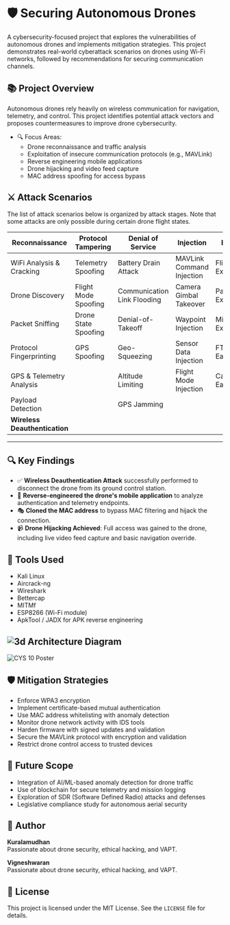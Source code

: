 # 🛡️ Securing Autonomous Drones

A cybersecurity-focused project that explores the vulnerabilities of autonomous drones and implements mitigation strategies. This project demonstrates real-world cyberattack scenarios on drones using Wi-Fi networks, followed by recommendations for securing communication channels.

## 📚 Project Overview

Autonomous drones rely heavily on wireless communication for navigation, telemetry, and control. This project identifies potential attack vectors and proposes countermeasures to improve drone cybersecurity.

- 🔍 Focus Areas:
  - Drone reconnaissance and traffic analysis
  - Exploitation of insecure communication protocols (e.g., MAVLink)
  - Reverse engineering mobile applications
  - Drone hijacking and video feed capture
  - MAC address spoofing for access bypass

## ⚔️ Attack Scenarios

The list of attack scenarios below is organized by attack stages. Note that some attacks are only possible during certain drone flight states.

| Reconnaissance           | Protocol Tampering       | Denial of Service          | Injection                    | Exfiltration               | Firmware Attacks       |
|--------------------------|---------------------------|-----------------------------|-------------------------------|----------------------------|------------------------|
| WiFi Analysis & Cracking | Telemetry Spoofing        | Battery Drain Attack        | MAVLink Command Injection     | Flight Log Extraction      | Firmware Decompile     |
| Drone Discovery           | Flight Mode Spoofing      | Communication Link Flooding | Camera Gimbal Takeover        | Parameter Extraction       | Firmware Modding       |
| Packet Sniffing           | Drone State Spoofing      | Denial-of-Takeoff           | Waypoint Injection            | Mission Extraction         |                        |
| Protocol Fingerprinting   | GPS Spoofing              | Geo-Squeezing               | Sensor Data Injection         | FTP Eavesdropping          |                        |
| GPS & Telemetry Analysis  |                           | Altitude Limiting           | Flight Mode Injection         | Camera Feed Eavesdropping  |                        |
| Payload Detection         |                           | GPS Jamming                 |                               |                            |                        |
| **Wireless Deauthentication** |                        |                             |                               |                            |                        |

---

## 🔍 Key Findings

- ✅ **Wireless Deauthentication Attack** successfully performed to disconnect the drone from its ground control station.
- 🧠 **Reverse-engineered the drone's mobile application** to analyze authentication and telemetry endpoints.
- 🎭 **Cloned the MAC address** to bypass MAC filtering and hijack the connection.
- 📹 **Drone Hijacking Achieved**: Full access was gained to the drone, including live video feed capture and basic navigation override.

## 🧰 Tools Used

- Kali Linux
- Aircrack-ng
- Wireshark
- Bettercap
- MITMf
- ESP8266 (Wi-Fi module)
- ApkTool / JADX for APK reverse engineering

## ![3d](https://github.com/user-attachments/assets/2558a065-7269-439d-aad1-dbc43a29b87e) Architecture Diagram
![CYS 10 Poster](https://github.com/user-attachments/assets/6b696e08-50d6-4a93-ac8c-2f78b5880bfb)


## 🛡️ Mitigation Strategies

- Enforce WPA3 encryption
- Implement certificate-based mutual authentication
- Use MAC address whitelisting with anomaly detection
- Monitor drone network activity with IDS tools
- Harden firmware with signed updates and validation
- Secure the MAVLink protocol with encryption and validation
- Restrict drone control access to trusted devices

## 📌 Future Scope

- Integration of AI/ML-based anomaly detection for drone traffic
- Use of blockchain for secure telemetry and mission logging
- Exploration of SDR (Software Defined Radio) attacks and defenses
- Legislative compliance study for autonomous aerial security

## 👤 Author

**Kuralamudhan**   
Passionate about drone security, ethical hacking, and VAPT.

**Vigneshwaran**  
Passionate about drone security, ethical hacking, and VAPT.

## 📄 License

This project is licensed under the MIT License. See the `LICENSE` file for details.

